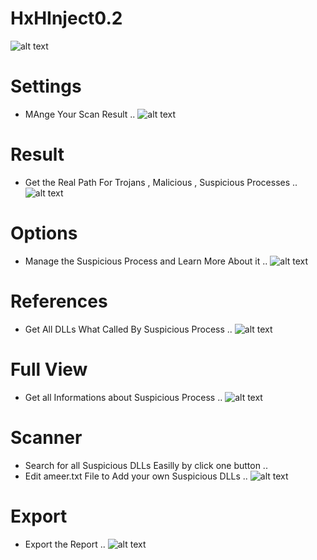 # HxHInject0.2
![alt text](https://raw.githubusercontent.com/ServerDotApk/HxHInject0.2/master/gture.JPG)

# Settings
* MAnge Your Scan Result .. 
![alt text](https://raw.githubusercontent.com/ServerDotApk/HxHInject0.2/master/gui7.JPG)

# Result
* Get the Real Path For Trojans , Malicious , Suspicious Processes ..
![alt text](https://raw.githubusercontent.com/ServerDotApk/HxHInject0.2/master/gui.JPG)

# Options 
* Manage the Suspicious Process and Learn More About it ..
![alt text](https://raw.githubusercontent.com/ServerDotApk/HxHInject0.2/master/gui1.JPG)

# References
* Get All DLLs What Called By Suspicious Process ..
![alt text](https://raw.githubusercontent.com/ServerDotApk/HxHInject0.2/master/gui2.JPG)

# Full View
* Get all Informations about Suspicious Process ..
![alt text](https://raw.githubusercontent.com/ServerDotApk/HxHInject0.2/master/gui6.JPG)

# Scanner 
* Search for all Suspicious DLLs Easilly by click one button .. 
* Edit ameer.txt File to Add your own Suspicious DLLs ..
![alt text](https://raw.githubusercontent.com/ServerDotApk/HxHInject0.2/master/gui3.JPG)

# Export
* Export the Report ..
![alt text](https://raw.githubusercontent.com/ServerDotApk/HxHInject0.2/master/gui5.JPG)

